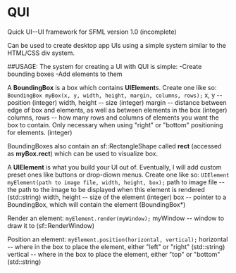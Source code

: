# QUI
Quick UI--UI framework for SFML
version 1.0 (incomplete)

Can be used to create desktop app UIs using a simple system similar to the HTML/CSS div system.

##USAGE:
The system for creating a UI with QUI is simple:
-Create bounding boxes
-Add elements to them

A **BoundingBox** is a box which contains **UIElement**s. Create one like so:
`BoundingBox myBox(x, y, width, height, margin, columns, rows);`
x, y -- position (integer)
width, height -- size (integer)
margin -- distance between edge of box and elements, as well as between elements in the box (integer)
columns, rows -- how many rows and columns of elements you want the box to contain. Only necessary when using "right" or "bottom" positioning for elements. (integer)

BoundingBoxes also contain an sf::RectangleShape called **rect** (accessed as **myBox.rect**) which can be used to visualize box.

A **UIElement** is what you build your UI out of. Eventually, I will add custom preset ones like buttons or drop-diown menus. Create one like so:
`UIElement myElement(path to image file, width, height, box);`
path to image file -- the path to the image to be displayed when this element is rendered (std::string)
width, height -- size of the element (integer)
box -- pointer to a BoundingBox, which will contain the element (BoundingBox*)

Render an element:
`myElement.render(myWindow);`
myWindow -- window to draw it to (sf::RenderWindow)

Position an element:
`myElement.position(horizontal, vertical);`
horizontal -- where in the box to place the element, either "left" or "right" (std::string)
vertical -- where in the box to place the element, either "top" or "bottom" (std::string)
